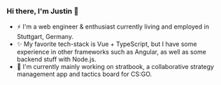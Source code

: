 ### Hi there, I'm Justin 👋

- ⚡ I'm a web engineer & enthusiast currently living and employed in Stuttgart, Germany.
- ✨ My favorite tech-stack is Vue + TypeScript, but I have some experience in other frameworks such as Angular, as well as some backend stuff with Node.js.
- 📖 I'm currently mainly working on stratbook, a collaborative strategy management app and tactics board for CS:GO.


<!--
**JH1ller/JH1ller** is a ✨ _special_ ✨ repository because its `README.md` (this file) appears on your GitHub profile.

Here are some ideas to get you started:

- 🔭 I’m currently working on ...
- 🌱 I’m currently learning ...
- 👯 I’m looking to collaborate on ...
- 🤔 I’m looking for help with ...
- 💬 Ask me about ...
- 📫 How to reach me: ...
- 😄 Pronouns: ...
- ⚡ Fun fact: ...
-->
